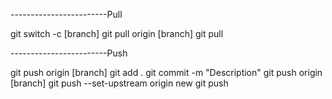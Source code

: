 ------------------------Pull

git switch -c [branch]
git pull origin [branch]
git pull

------------------------Push

git push origin [branch]
git add .
git commit -m "Description"
git push origin [branch]
git push --set-upstream origin new
git push


